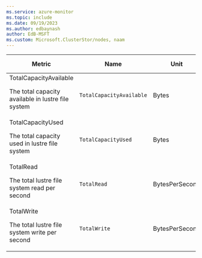```yaml
---
ms.service: azure-monitor
ms.topic: include
ms.date: 09/19/2023
ms.author: edbaynash
author: EdB-MSFT
ms.custom: Microsoft.ClusterStor/nodes, naam
---
```

  
  
|Metric|Name|Unit|Aggregation|Dimensions|Time Grains|DS Export|
|---|---|---|---|---|---|---|
|TotalCapacityAvailable<p><p>The total capacity available in lustre file system |`TotalCapacityAvailable` |Bytes |Average |filesystem_name, category, system|PT1M |No|
|TotalCapacityUsed<p><p>The total capacity used in lustre file system |`TotalCapacityUsed` |Bytes |Average |filesystem_name, category, system|PT1M |No|
|TotalRead<p><p>The total lustre file system read per second |`TotalRead` |BytesPerSecond |Average |filesystem_name, category, system|PT1M |No|
|TotalWrite<p><p>The total lustre file system write per second |`TotalWrite` |BytesPerSecond |Average |filesystem_name, category, system|PT1M |No|